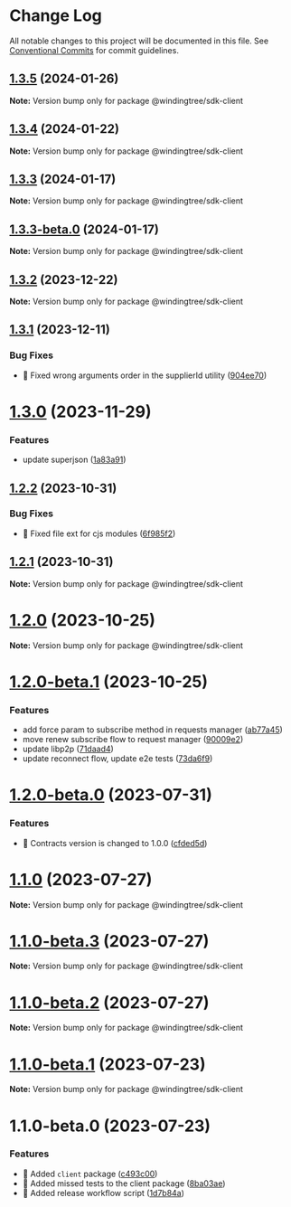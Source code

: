 # Change Log

All notable changes to this project will be documented in this file.
See [Conventional Commits](https://conventionalcommits.org) for commit guidelines.

## [1.3.5](https://github.com/windingtree/sdk/compare/@windingtree/sdk-client@1.3.4...@windingtree/sdk-client@1.3.5) (2024-01-26)

**Note:** Version bump only for package @windingtree/sdk-client

## [1.3.4](https://github.com/windingtree/sdk/compare/@windingtree/sdk-client@1.3.3...@windingtree/sdk-client@1.3.4) (2024-01-22)

**Note:** Version bump only for package @windingtree/sdk-client

## [1.3.3](https://github.com/windingtree/sdk/compare/@windingtree/sdk-client@1.3.3-beta.0...@windingtree/sdk-client@1.3.3) (2024-01-17)

**Note:** Version bump only for package @windingtree/sdk-client

## [1.3.3-beta.0](https://github.com/windingtree/sdk/compare/@windingtree/sdk-client@1.3.2...@windingtree/sdk-client@1.3.3-beta.0) (2024-01-17)

**Note:** Version bump only for package @windingtree/sdk-client

## [1.3.2](https://github.com/windingtree/sdk/compare/@windingtree/sdk-client@1.3.1...@windingtree/sdk-client@1.3.2) (2023-12-22)

**Note:** Version bump only for package @windingtree/sdk-client

## [1.3.1](https://github.com/windingtree/sdk/compare/@windingtree/sdk-client@1.3.0...@windingtree/sdk-client@1.3.1) (2023-12-11)

### Bug Fixes

- 🐛 Fixed wrong arguments order in the supplierId utility ([904ee70](https://github.com/windingtree/sdk/commit/904ee70f7e906b68ae01f86de7d08d956fbf7688))

# [1.3.0](https://github.com/windingtree/sdk/compare/@windingtree/sdk-client@1.2.2...@windingtree/sdk-client@1.3.0) (2023-11-29)

### Features

- update superjson ([1a83a91](https://github.com/windingtree/sdk/commit/1a83a91e8467c6cddbb15c67d08cbe30fb6d9633))

## [1.2.2](https://github.com/windingtree/sdk/compare/@windingtree/sdk-client@1.2.1...@windingtree/sdk-client@1.2.2) (2023-10-31)

### Bug Fixes

- 🐛 Fixed file ext for cjs modules ([6f985f2](https://github.com/windingtree/sdk/commit/6f985f2a6b076abdf145176d5036fe89267f2c5a))

## [1.2.1](https://github.com/windingtree/sdk/compare/@windingtree/sdk-client@1.2.0...@windingtree/sdk-client@1.2.1) (2023-10-31)

**Note:** Version bump only for package @windingtree/sdk-client

# [1.2.0](https://github.com/windingtree/sdk/compare/@windingtree/sdk-client@1.2.0-beta.1...@windingtree/sdk-client@1.2.0) (2023-10-25)

**Note:** Version bump only for package @windingtree/sdk-client

# [1.2.0-beta.1](https://github.com/windingtree/sdk/compare/@windingtree/sdk-client@1.2.0-beta.0...@windingtree/sdk-client@1.2.0-beta.1) (2023-10-25)

### Features

- add force param to subscribe method in requests manager ([ab77a45](https://github.com/windingtree/sdk/commit/ab77a45712c9dd7ce98ff4fccdea56cf1682137d))
- move renew subscribe flow to request manager ([90009e2](https://github.com/windingtree/sdk/commit/90009e2c20ef8b9a472cb3d5978b844280e928fc))
- update libp2p ([71daad4](https://github.com/windingtree/sdk/commit/71daad41838ae6b2833c76aa36b5b2071a041e92))
- update reconnect flow, update e2e tests ([73da6f9](https://github.com/windingtree/sdk/commit/73da6f97656592b03851c95f45bcb955937e2a8d))

# [1.2.0-beta.0](https://github.com/windingtree/sdk/compare/@windingtree/sdk-client@1.1.0...@windingtree/sdk-client@1.2.0-beta.0) (2023-07-31)

### Features

- 🎸 Contracts version is changed to 1.0.0 ([cfded5d](https://github.com/windingtree/sdk/commit/cfded5d7ade0058f62db2284474d169edf3dc273))

# [1.1.0](https://github.com/windingtree/sdk/compare/@windingtree/sdk-client@1.1.0-beta.3...@windingtree/sdk-client@1.1.0) (2023-07-27)

**Note:** Version bump only for package @windingtree/sdk-client

# [1.1.0-beta.3](https://github.com/windingtree/sdk/compare/@windingtree/sdk-client@1.1.0-beta.2...@windingtree/sdk-client@1.1.0-beta.3) (2023-07-27)

**Note:** Version bump only for package @windingtree/sdk-client

# [1.1.0-beta.2](https://github.com/windingtree/sdk/compare/@windingtree/sdk-client@1.1.0-beta.1...@windingtree/sdk-client@1.1.0-beta.2) (2023-07-27)

**Note:** Version bump only for package @windingtree/sdk-client

# [1.1.0-beta.1](https://github.com/windingtree/sdk/compare/@windingtree/sdk-client@1.1.0-beta.0...@windingtree/sdk-client@1.1.0-beta.1) (2023-07-23)

**Note:** Version bump only for package @windingtree/sdk-client

# 1.1.0-beta.0 (2023-07-23)

### Features

- 🎸 Added `client` package ([c493c00](https://github.com/windingtree/sdk/commit/c493c0068ebb4bdeb7c12da452113d889b988163))
- 🎸 Added missed tests to the client package ([8ba03ae](https://github.com/windingtree/sdk/commit/8ba03aefe2bb761092b21278a288cebf3d49b687))
- 🎸 Added release workflow script ([1d7b84a](https://github.com/windingtree/sdk/commit/1d7b84a3623848c449522c0bb2af2c5f114c8a0a))
